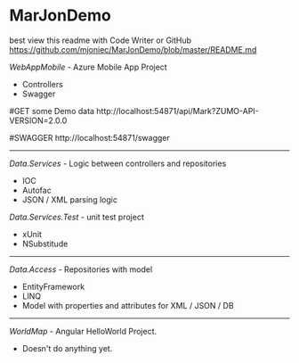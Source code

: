 # MarJonDemo
best view this readme with Code Writer or GitHub
https://github.com/mjoniec/MarJonDemo/blob/master/README.md

*WebAppMobile* - Azure Mobile App Project 
- Controllers
- Swagger

#GET some Demo data
http://localhost:54871/api/Mark?ZUMO-API-VERSION=2.0.0

#SWAGGER
http://localhost:54871/swagger

--------------------------------------------------------

*Data.Services* - Logic between controllers and repositories
- IOC
- Autofac
- JSON / XML parsing logic

*Data.Services.Test* - unit test project
- xUnit
- NSubstitude

--------------------------------------------------------

*Data.Access* - Repositories with model
- EntityFramework
- LINQ
- Model with properties and attributes for XML / JSON / DB

--------------------------------------------------------

*WorldMap* - Angular HelloWorld Project.
- Doesn't do anything yet.
